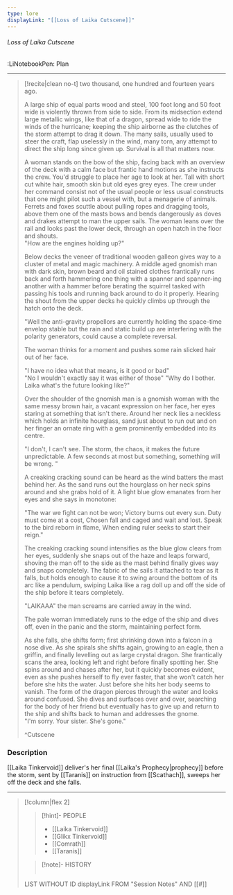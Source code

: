 ```yaml
---
type: lore
displayLink: "[[Loss of Laika Cutscene]]"
---
```


###### Loss of Laika Cutscene
<span class="sub2">:LiNotebookPen: Plan</span>
___

> [!recite|clean no-t]
>	two thousand, one hundred and fourteen years ago.
>
>	A large ship of equal parts wood and steel, 100 foot long and 50 foot wide is violently thrown from side to side. From its midsection extend large metallic wings, like that of a dragon, spread wide to ride the winds of the hurricane; keeping the ship airborne as the clutches of the storm attempt to drag it down. The many sails, usually used to steer the craft, flap uselessly in the wind, many torn, any attempt to direct the ship long since given up. Survival is all that matters now.
> 
>	A woman stands on the bow of the ship, facing back with an overview of the deck with a calm face but frantic hand motions as she instructs the crew. You'd struggle to place her age to look at her. Tall with short cut white hair, smooth skin but old eyes grey eyes. The crew under her command consist not of the usual people or less usual constructs that one might pilot such a vessel with, but a menagerie of animals. Ferrets and foxes scuttle about pulling ropes and dragging tools, above them one of the masts bows and bends dangerously as doves and drakes attempt to man the upper sails. The woman leans over the rail and looks past the lower deck, through an open hatch in the floor and shouts.  
> 	"How are the engines holding up?"
> 
> 	Below decks the veneer of traditional wooden galleon gives way to a cluster of metal and magic machinery. A middle aged gnomish man with dark skin, brown beard and oil stained clothes frantically runs back and forth hammering one thing with a spanner and spanner-ing another with a hammer before berating the squirrel tasked with passing his tools and running back around to do it properly. Hearing the shout from the upper decks he quickly climbs up through the hatch onto the deck.
> 
> 	"Well the anti-gravity propellors are currently holding the space-time envelop stable but the rain and static build up are interfering with the polarity generators, could cause a complete reversal.
> 
> 	The woman thinks for a moment and pushes some rain slicked hair out of her face.
> 
> 	"I have no idea what that means, is it good or bad"  
> 	"No I wouldn't exactly say it was either of those"
> 	"Why do I bother. Laika what's the future looking like?"
> 
> 	Over the shoulder of the gnomish man is a gnomish woman with the same messy brown hair, a vacant expression on her face, her eyes staring at something that isn't there. Around her neck lies a neckless which holds an infinite hourglass, sand just about to run out and on her finger an ornate ring with a gem prominently embedded into its centre.
> 
> 	"I don't, I can't see. The storm, the chaos, it makes the future unpredictable. A few seconds at most but something, something will be wrong. "
> 
> 	A creaking cracking sound can be heard as the wind batters the mast behind her. As the sand runs out the hourglass on her neck spins around and she grabs hold of it. A light blue glow emanates from her eyes and she says in monotone:
> 
> 	"The war we fight can not be won;
> 	Victory burns out every sun.
> 	Duty must come at a cost,
> 	Chosen fall and caged and wait and lost.
> 	Speak to the bird reborn in flame,
> 	When ending ruler seeks to start their reign."
> 
> 	The creaking cracking sound intensifies as the blue glow clears from her eyes, suddenly she snaps out of the haze and leaps forward, shoving the man off to the side as the mast behind finally gives way and snaps completely. The fabric of the sails it attached to tear as it falls, but holds enough to cause it to swing around the bottom of its arc like a pendulum, swiping Laika like a rag doll up and off the side of the ship before it tears completely.
> 
> 	"LAIKAAA" the man screams are carried away in the wind.
> 
> 	The pale woman immediately runs to the edge of the ship and dives off, even in the panic and the storm, maintaining perfect form.
> 
> 	As she falls, she shifts form; first shrinking down into a falcon in a nose dive. As she spirals she shifts again, growing to an eagle, then a griffin, and finally levelling out as large crystal dragon. She frantically scans the area, looking left and right before finally spotting her. She spins around and chases after her, but it quickly becomes evident, even as she pushes herself to fly ever faster, that she won't catch her before she hits the water. Just before she hits her body seems to vanish. The form of the dragon pierces through the water and looks around confused. She dives and surfaces over and over, searching for the body of her friend but eventually has to give up and return to the ship and shifts back to human and addresses the gnome.  
> 	"I'm sorry. Your sister. She's gone."
> 
>^Cutscene

### Description
[[Laika Tinkervoid]] deliver's her final [[Laika's Prophecy|prophecy]] before the storm, sent by [[Taranis]] on instruction from [[Scathach]], sweeps her off the deck and she falls.

---

>[!column|flex 2]
>>[!hint]- PEOPLE
>> - [[Laika Tinkervoid]]
>> - [[Glikx Tinkervoid]]
>> - [[Comrath]]
>> - [[Taranis]]
>
>>[!note]- HISTORY
>>```dataview
>LIST WITHOUT ID displayLink
>FROM "Session Notes" AND [[#]]
